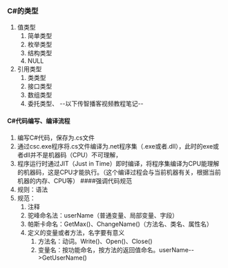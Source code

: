 ﻿### C#的类型 
1. 值类型
    1. 简单类型
    2. 枚举类型
    3. 结构类型
    4. NULL
2. 引用类型
    1. 类类型
    2. 接口类型
    3. 数组类型
    4. 委托类型、
--以下传智播客视频教程笔记--
#### C#代码编写、编译流程
1. 编写C#代码，保存为.cs文件
2. 通过csc.exe程序将.cs文件编译为.net程序集（.exe或者.dll），此时的exe或者dll并不是机器码（CPU）不可理解，
3. 程序运行时通过JIT（Just in Time）即时编译，将程序集编译为CPU能理解的机器码，这是CPU才能执行。（这个编译过程会与当前机器有关，根据当前机器的内存、CPU等）
####强调代码规范
1. 规则：语法
2.  规范：
    1. 注释
    2. 驼峰命名法：userName（普通变量、局部变量、字段）
    3. 帕斯卡命名：GetMax()、ChangeName()（方法名、类名、属性名）
    4. 定义的变量或者方法，名字要有意义
        1. 方法名：动词。Write()、Open()、Close()
        2. 变量名：按功能命名，按方法的返回值命名。userName-->GetUserName()
